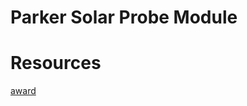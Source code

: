 # Parker Solar Probe Module

# Resources

[award](http://www.astc.org/astc-news/congratulating-nasas-universe-of-learning-mini-fund-recipients/)

